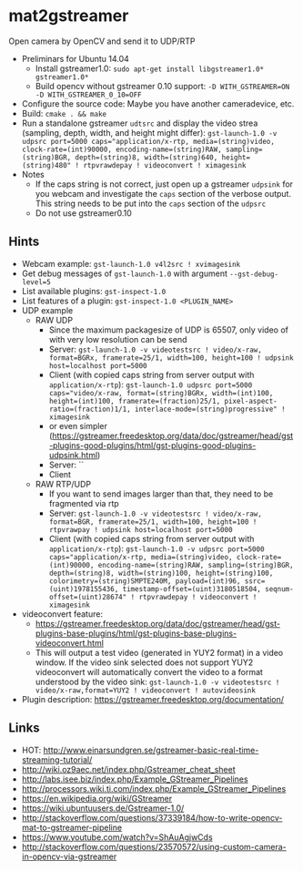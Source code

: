 # mat2gstreamer
Open camera by OpenCV and send it to UDP/RTP

- Preliminars for Ubuntu 14.04
  - Install gstreamer1.0: `sudo apt-get install libgstreamer1.0* gstreamer1.0*`
  - Build opencv without gstreamer 0.10 support: `-D WITH_GSTREAMER=ON -D WITH_GSTREAMER_0_10=OFF`
- Configure the source code: Maybe you have another cameradevice, etc.
- Build: `cmake . && make`
- Run a standalone gstreamer `udtsrc` and display the video strea (sampling, depth, width, and height might differ): `gst-launch-1.0 -v udpsrc port=5000 caps="application/x-rtp, media=(string)video, clock-rate=(int)90000, encoding-name=(string)RAW, sampling=(string)BGR, depth=(string)8, width=(string)640, height=(string)480" ! rtpvrawdepay ! videoconvert ! ximagesink`
- Notes
  - If the caps string is not correct, just open up a gstreamer `udpsink` for you webcam and investigate the `caps` section of the verbose output. This string needs to be put into the `caps` section of the `udpsrc`
  - Do not use gstreamer0.10

## Hints

- Webcam example: `gst-launch-1.0 v4l2src ! xvimagesink`
- Get debug messages of `gst-launch-1.0` with argument `--gst-debug-level=5`
- List available plugins: `gst-inspect-1.0`
- List features of a plugin: `gst-inspect-1.0 <PLUGIN_NAME>`
- UDP example
  - RAW UDP
    - Since the maximum packagesize of UDP is 65507, only video of with very low resolution can be send
    - Server: `gst-launch-1.0 -v videotestsrc ! video/x-raw, format=BGRx, framerate=25/1, width=100, height=100 ! udpsink host=localhost port=5000`
    - Client (with copied caps string from server output with `application/x-rtp`): `gst-launch-1.0 udpsrc port=5000 caps="video/x-raw, format=(string)BGRx, width=(int)100, height=(int)100, framerate=(fraction)25/1, pixel-aspect-ratio=(fraction)1/1, interlace-mode=(string)progressive" ! ximagesink`
    - or even simpler (https://gstreamer.freedesktop.org/data/doc/gstreamer/head/gst-plugins-good-plugins/html/gst-plugins-good-plugins-udpsink.html)
    - Server: ``
    - Client
  - RAW RTP/UDP
    - If you want to send images larger than that, they need to be fragmented via rtp
    - Server: `gst-launch-1.0 -v videotestsrc ! video/x-raw, format=BGR, framerate=25/1, width=100, height=100 ! rtpvrawpay ! udpsink host=localhost port=5000`
    - Client (with copied caps string from server output with `application/x-rtp`): `gst-launch-1.0 -v udpsrc port=5000 caps="application/x-rtp, media=(string)video, clock-rate=(int)90000, encoding-name=(string)RAW, sampling=(string)BGR, depth=(string)8, width=(string)100, height=(string)100, colorimetry=(string)SMPTE240M, payload=(int)96, ssrc=(uint)1978155436, timestamp-offset=(uint)3180518504, seqnum-offset=(uint)28674" ! rtpvrawdepay ! videoconvert ! ximagesink`
- videoconvert feature:
  - https://gstreamer.freedesktop.org/data/doc/gstreamer/head/gst-plugins-base-plugins/html/gst-plugins-base-plugins-videoconvert.html
  - This will output a test video (generated in YUY2 format) in a video window. If the video sink selected does not support YUY2 videoconvert will automatically convert the video to a format understood by the video sink: `gst-launch-1.0 -v videotestsrc ! video/x-raw,format=YUY2 ! videoconvert ! autovideosink`
- Plugin description: https://gstreamer.freedesktop.org/documentation/

## Links
- HOT: http://www.einarsundgren.se/gstreamer-basic-real-time-streaming-tutorial/
- http://wiki.oz9aec.net/index.php/Gstreamer_cheat_sheet
- http://labs.isee.biz/index.php/Example_GStreamer_Pipelines
- http://processors.wiki.ti.com/index.php/Example_GStreamer_Pipelines
- https://en.wikipedia.org/wiki/GStreamer
- https://wiki.ubuntuusers.de/Gstreamer-1.0/
- http://stackoverflow.com/questions/37339184/how-to-write-opencv-mat-to-gstreamer-pipeline
- https://www.youtube.com/watch?v=ShAuAgjwCds
- http://stackoverflow.com/questions/23570572/using-custom-camera-in-opencv-via-gstreamer
